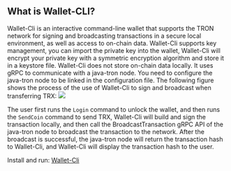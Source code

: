 
## What is Wallet-CLI?
Wallet-Cli is an interactive command-line wallet that supports the TRON network for signing and broadcasting transactions in a secure local environment, as well as access to on-chain data. Wallet-Cli supports key management, you can import the private key into the wallet, Wallet-Cli will encrypt your private key with a symmetric encryption algorithm and store it in a keystore file. Wallet-Cli does not store on-chain data locally. It uses gRPC to communicate with a java-tron node. You need to configure the java-tron node to be linked in the configuration file. The following figure shows the process of the use of Wallet-Cli to sign and broadcast when transferring TRX:
![](https://i.imgur.com/NRKmZmE.png)

The user first runs the `Login` command to unlock the wallet, and then runs the `SendCoin` command to send TRX, Wallet-Cli will build and sign the transaction locally, and then call the BroadcastTransaction gRPC API of the java-tron node to broadcast the transaction to the network. After the broadcast is successful, the java-tron node will return the transaction hash to Wallet-Cli, and Wallet-Cli will display the transaction hash to the user.

Install and run: [Wallet-Cli](https://github.com/tronprotocol/wallet-cli)

